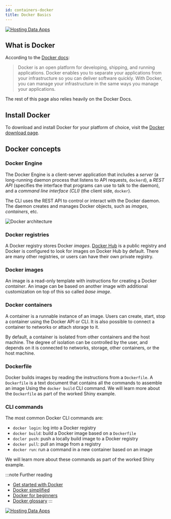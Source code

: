 ```yaml
---
id: containers-docker
title: Docker Basics
---
```


[![Hosting Data Apps](https://hub.analythium.io/assets/marks/hosting-banner-2.jpg)](https://hosting.analythium.io/?utm_source=as-hub&utm_medium=web&utm_campaign=evergreen)

## What is Docker

According to the [Docker docs](https://docs.docker.com/):

> Docker is an open platform for developing, shipping, and running applications. Docker enables you to separate your applications from your infrastructure so you can deliver software quickly. With Docker, you can manage your infrastructure in the same ways you manage your applications.

The rest of this page also relies heavily on the Docker Docs.

## Install Docker

To download and install Docker for your platform of choice, visit
the [Docker download page](https://docs.docker.com/get-docker/).

## Docker concepts

### Docker Engine

The Docker Engine is a client-server application that includes a _server_
(a long-running daemon process that listens to API requests, `dockerd`), a _REST API_ (specifies the interface that programs can use to talk to the daemon), and a
_command line interface (CLI)_ (the client side, `docker`).

The CLI uses the REST API to control or interact with the Docker daemon.
The daemon creates and manages Docker objects, such as _images_,
_containers_, etc.

![Docker architecture](../../img/docker/architecture.png 'Docker architecture')

### Docker registries

A Docker registry stores Docker _images_. [Docker Hub](https://hub.docker.com/) is a public registry and Docker is configured to look for images on Docker Hub by default. There are many other registries, or users can have their own private registry.

### Docker images

An image is a read-only template with instructions for creating a Docker _container_.
An image can be based on another image with additional customization on top of this
so called _base image_.

### Docker containers

A container is a runnable instance of an image. Users can create, start, stop a container using the Docker API or CLI. It is also possible to connect a container to networks or attach storage to it.

By default, a container is isolated from other containers and the host machine. The degree of isolation can be controlled by the user, and depends on it is connected to networks, storage, other containers, or the host machine.

### Dockerfile

Docker builds images by reading the instructions from a `Dockerfile`.
A `Dockerfile` is a text document that contains all the commands to assemble an image
Using the `docker build` CLI command. We will learn more about the
`Dockerfile` as part of the worked Shiny example.

### CLI commands

The most common Docker CLI commands are:

* `docker login`: log into a Docker registry
* `docker build`: build a Docker image based on a `Dockerfile`
* `docler push`: push a locally build image to a Docker registry
* `docker pull`: pull an image from a registry
* `docker run`: run a command in a new container based on an image

We will learn more about these commands as part of the worked Shiny example.

:::note Further reading
* [Get started with Docker](https://docs.docker.com/get-started/)
* [Docker simplified](https://www.freecodecamp.org/news/docker-simplified-96639a35ff36/)
* [Docker for beginners](https://docker-curriculum.com/)
* [Docker glossary](https://docs.docker.com/glossary/)
:::

[![Hosting Data Apps](https://hub.analythium.io/assets/marks/hosting-banner-2.jpg)](https://hosting.analythium.io/?utm_source=as-hub&utm_medium=web&utm_campaign=evergreen)
